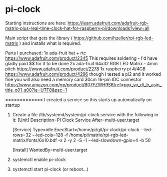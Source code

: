 # pi-clock

Starting instructions are here: https://learn.adafruit.com/adafruit-rgb-matrix-plus-real-time-clock-hat-for-raspberry-pi/downloads?view=all

Main script that gets the library ( https://github.com/hzeller/rpi-rgb-led-matrix ) and installs what is required.

Parts I purchased:
1x ada-fruit hat + rtc
   https://www.adafruit.com/product/2345
   This requires soldering - I'd have gladly paid $$ for it to be done
2x ada-fruit 64x32 RGB LED Matrix - 4mm pitch
   https://www.adafruit.com/product/2278
1x raspberry pi 4/4GB
   https://www.adafruit.com/product/4296
   though I tested a pi2 and it worked fine
   you will also need a memory card
30cm 16-pin IDC connector
     https://www.amazon.com/gp/product/B07FZWH9S6/ref=ppx_yo_dt_b_asin_title_o01_s00?ie=UTF8&psc=1


=============
I created a service so this starts up automatically on startup

1. Create a file /lib/systemd/system/pi-clock.service with the following in it: 
   [Unit]
   Description=PI Clock Service
   After=multi-user.target

   [Service]
   Type=idle
   ExecStart=/home/pi/git/pi-clock/pi-clock --led-rows=32 --led-cols=128 -f /home/pi/matrix/rpi-rgb-led-matrix/fonts/6x10.bdf -x 2 -y 2 -S -1 --led-slowdown-gpio=4 -b 50

   [Install]
   WantedBy=multi-user.target

2. systemctl enable pi-clock
3. systemctl start pi-clock (or reboot...)


